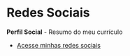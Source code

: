 # Redes Sociais

 **Perfil Social** - Resumo do meu currículo

 * [Acesse minhas redes sociais](https://romulocriston.github.io/perfilsocial/)
